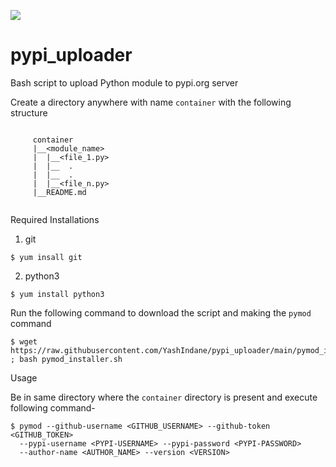 ![](https://img.shields.io/badge/-BASH-yellowgreen?style=flat&logo=shell)

# pypi_uploader
Bash script to upload Python module to pypi.org server

Create a directory anywhere with name `container` with the following structure

```
  
     container
     |__<module_name>
     |  |__<file_1.py>
     |  |__  .
     |	|__  .	 
     |  |__<file_n.py>
     |__README.md
 
```  
  

Required Installations

1) git

```
$ yum insall git
```  

2) python3

```
$ yum install python3
```

Run the following command to download the script and making the `pymod` command

```
$ wget https://raw.githubusercontent.com/YashIndane/pypi_uploader/main/pymod_installer.sh ; bash pymod_installer.sh
```

Usage

Be in same directory where the `container` directory is present and execute following command-

```
$ pymod --github-username <GITHUB_USERNAME> --github-token <GITHUB_TOKEN>
  --pypi-username <PYPI-USERNAME> --pypi-password <PYPI-PASSWORD>
  --author-name <AUTHOR_NAME> --version <VERSION>
```
